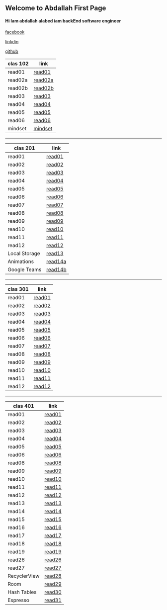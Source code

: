 ## Welcome to Abdallah First Page

#### Hi Iam abdallah alabed iam  backEnd software engineer

[facebook](https://web.facebook.com/abdalllah01/) 

[linkdin](https://www.linkedin.com/in/abdallah-alabd-75549919a/) 

[github](https://github.com/abdallahAlabed) 

| clas 102       | link        |
| ------------| ----------------------|
| read01      | [read01](read01.md)   |
| read02a     | [read02a](read02a.md) |
| read02b     | [read02b](read02b.md) |
| read03     | [read03](read03.md)    |
| read04     | [read04](read04.md)    |
| read05     | [read05](read05.md)    |
| read06     | [read06](read06.md)    |
| mindset     | [mindset](mindset.md) |

***********************************************************************************************

| clas 201       | link        |
| ------------| -----------------------  |
| read01      | [read01](201/read01.md)  |
| read02      | [read02](201/read02.md)  |
| read03      | [read03](201/read03.md)  |
| read04      | [read04](201/read04.md)  |
| read05      | [read05](201/read05.md)  |
| read06      | [read06](201/read06.md)  |
| read07      | [read07](201/read07.md)  |
| read08      | [read08](201/read08.md)  |
| read09      | [read09](201/read09.md)  |
| read10      | [read10](201/read10.md)  |
| read11      | [read11](201/read11.md)  |
| read12      | [read12](201/read12.md)  |
| Local Storage | [read13](201/read13.md) |
| Animations | [read14a](201/read14a.md)  |
| Google Teams | [read14b](201/read14b.md)  |

***********************************************************************************************


| clas 301      | link                   |
| ------------| -----------------------  |
| read01      | [read01](301/read01.md)  |
| read02      | [read02](301/read02.md)  |
| read03      | [read03](301/read03.md)  |
| read04      | [read04](301/read04.md)  |
| read05      | [read05](301/read05.md)  |
| read06      | [read06](301/read06.md)  |
| read07      | [read07](301/read06.md)  |
| read08      | [read08](301/read07.md)  |
| read09      | [read09](301/read08.md)  |
| read10      | [read10](301/read09.md)  |
| read11      | [read11](301/read10.md)  |
| read12      | [read12](301/read11.md)  |

***********************************************************************************************


| clas 401      | link                   |
| ------------| -----------------------  |
| read01      | [read01](401/read01.md)  |
| read02      | [read02](401/read02.md)  |
| read03      | [read03](401/read03.md)  |
| read04      | [read04](401/read04.md)  |
| read05      | [read05](401/read05.md)  |
| read06      | [read06](401/read06.md)  |
| read08      | [read08](401/read08.md)  |
| read09      | [read09](401/read09.md)  |
| read10      | [read10](401/read10.md)  |
| read11      | [read11](401/read11.md)  |
| read12      | [read12](401/read12.md)  |
| read13      | [read13](401/read13.md)  |
| read14      | [read14](401/read14.md)  |
| read15      | [read15](401/read15.md)  |
| read16      | [read16](401/read16.md)  |
| read17      | [read17](401/read17.md)  |
| read18      | [read18](401/read18.md)  |
| read19      | [read19](401/read19.md)  |
| read26      | [read26](401/read26.md)  |
| read27      | [read27](401/read27.md)  |
| RecyclerView | [read28](401/read28.md)  |
| Room        | [read29](401/read29.md)  |
| Hash Tables  | [read30](401/read30.md)  |
|  Espresso  | [read31](401/read31.md)  |
